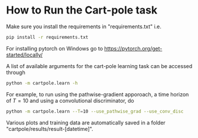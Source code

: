 # How to Run the Cart-pole task

Make sure you install the requirements in "requirements.txt"
i.e.

```bash
pip install -r requirements.txt
```

For installing pytorch on Windows go to <https://pytorch.org/get-started/locally/>

A list of available arguments for the cart-pole learning task can be accessed through
```bash
python -m cartpole.learn -h
```

For example, to run using the pathwise-gradient apporoach, a time horizon of $T=10$ and using a convolutional discriminator, do

```bash
python -m cartpole.learn --T=10 --use_pathwise_grad --use_conv_disc
```

Various plots and training data are automatically saved in a folder "cartpole/results/result-[datetime]".
